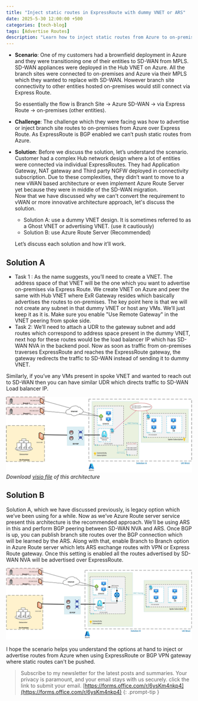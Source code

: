 ```yaml
---
title: "Inject static routes in ExpressRoute with dummy VNET or ARS"
date: 2025-5-30 12:00:00 +500
categories: [tech-blog]
tags: [Advertise Routes]
description: "Learn how to inject static routes from Azure to on-premises via ExpressRoute using the dummy VNET approach with UDR and NVA integration techniques"
---
```


* **Scenario**:
One of my customers had a brownfield deployment in Azure and they were transitioning one of their entities to SD-WAN from MPLS. SD-WAN appliances were deployed in the Hub VNET on Azure. All the branch sites were connected to on-premises and Azure via their MPLS which they wanted to replace with SD-WAN.
However branch site connectivity to other entities hosted on-premises would still connect via Express Route.

    So essentially the flow is Branch Site -> Azure SD-WAN -> via Express Route -> on-premises (other entities). 

* **Challenge**:
The challenge which they were facing was how to advertise or inject branch site routes to on-premises from Azure over Express Route. As ExpressRoute is BGP enabled we can’t push static routes from Azure.

* **Solution**:
Before we discuss the solution, let’s understand the scenario. Customer had a complex Hub network design where a lot of entities were connected via individual ExpressRoutes. They had Application Gateway, NAT gateway and Third party NGFW deployed in connectivity subscription. Due to these complexities, they didn’t want to move to a new vWAN based architecture or even implement Azure Route Server yet because they were in middle of the SD-WAN migration.\
Now that we have discussed why we can't convert the requirement to vWAN or more innovative architecture approach, let's discuss the solution.

    * Solution A: use a dummy VNET design. It is sometimes referred to as a Ghost VNET or advertising VNET. (use it cautiously)
    * Solution B: use Azure Route Server (Recommended)

    Let’s discuss each solution and how it’ll work.

## Solution A
* Task 1 : As the name suggests, you’ll need to create a VNET. The address space of that VNET will be the one which you want to advertise on-premises via Express Route. We create VNET on Azure and peer the same with Hub VNET where ExR Gateway resides which basically advertises the routes to on-premises. The key point here is that we will not create any subnet in that dummy VNET or host any VMs. We’ll just keep it as it is. Make sure you enable "Use Remote Gateway" in the VNET peering from spoke side.
* Task 2: We’ll need to attach a UDR to the gateway subnet and add routes which correspond to address space present in the dummy VNET, next hop for these routes would be the load balancer IP which has SD-WAN NVA in the backend pool. Now as soon as traffic from on-premises traverses ExpressRoute and reaches the ExpressRoute gateway, the gateway redirects the traffic to SD-WAN instead of sending it to dummy VNET.

Similarly, if you’ve any VMs present in spoke VNET and wanted to reach out to SD-WAN then you can have similar UDR which directs traffic to SD-WAN Load balancer IP.

![Azure architecture diagram showing dummy vnet to inject routes into the VNET](https://raw.githubusercontent.com/qureshiaquib/qureshiaquib.github.io/main/assets/30052025/inject-static-routes-dummy-vnet.jpg)_Download [visio file](https://github.com/qureshiaquib/qureshiaquib.github.io/raw/main/assets/30052025/inject-static-routes.vsdx) of this architecture_

## Solution B
Solution A, which we have discussed previously, is legacy option which we’ve been using for a while. Now as we’ve Azure Route server service present this architecture is the recommended approach. We’ll be using ARS in this and perform BGP peering between SD-WAN NVA and ARS. Once BGP is up, you can publish branch site routes over the BGP connection which will be learned by the ARS. Along with that, enable Branch to Branch option in Azure Route server which lets ARS exchange routes with VPN or Express Route gateway. Once this setting is enabled all the routes advertised by SD-WAN NVA will be advertised over ExpressRoute.

![Azure architecture diagram showing ARS connected with NVA](https://raw.githubusercontent.com/qureshiaquib/qureshiaquib.github.io/main/assets/30052025/inject-static-routes-ars.jpg)

I hope the scenario helps you understand the options at hand to inject or advertise routes from Azure when using ExpressRoute or BGP VPN gateway where static routes can't be pushed.

>Subscribe to my newsletter for the latest posts and summaries. Your privacy is paramount, and your email stays with us securely.
click the link to submit your email.
[https://forms.office.com/r/6ysKm4nkp4](https://forms.office.com/r/6ysKm4nkp4)
{: .prompt-tip }